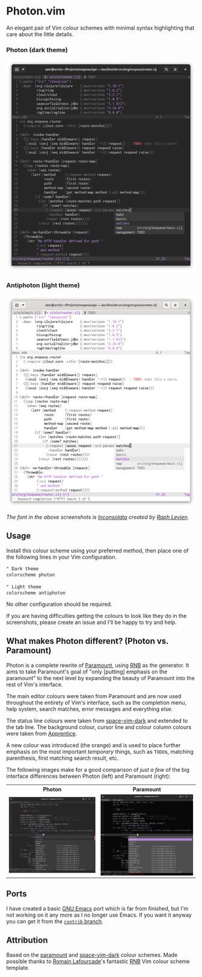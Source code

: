 # Photon.vim

An elegant pair of Vim colour schemes with minimal syntax highlighting that
care about the little details.


### Photon (dark theme)

![](https://raw.githubusercontent.com/axvr/photon.vim/be279d4bd29d78f61860f97be6561b65c0d10067/photon5.png)

### Antiphoton (light theme)

![](https://raw.githubusercontent.com/axvr/photon.vim/be279d4bd29d78f61860f97be6561b65c0d10067/antiphoton1.png)

_The font in the above screenshots is [Inconsolata](https://levien.com/type/myfonts/inconsolata.html) created by [Raph Levien](https://levien.com/)._


## Usage

Install this colour scheme using your preferred method, then place one of the
following lines in your Vim configuration.

```vim
" Dark theme
colorscheme photon

" Light theme
colorscheme antiphoton
```

No other configuration should be required.

If you are having difficulties getting the colours to look like they do in the
screenshots, please create an issue and I'll be happy to try and help.


## What makes Photon different?  (Photon vs. Paramount)

Photon is a complete rewrite of [Paramount][], using [RNB][] as the generator.
It aims to take Paramount's goal of "only \[putting\] emphasis on the
paramount" to the next level by expanding the beauty of Paramount into the rest
of Vim's interface.

The main editor colours were taken from Paramount and are now used throughout
the entirety of Vim's interface, such as the completion menu, help system,
search matches, error messages and everything else.

The status line colours were taken from [space-vim-dark][] and extended to the
tab line.  The background colour, cursor line and colour column colours were
taken from [Apprentice][].

A new colour was introduced (the orange) and is used to place further emphasis
on the most important *temporary* things, such as `TODO`s, matching
parenthesis, first matching search result, etc.

The following images make for a good comparison of *just a few* of the big
interface differences between Photon (left) and Paramount (right):

<table>
<tr>
<th>Photon</th>
<th>Paramount</th>
</tr>
<tr>
<td>
<img alt="Comparison image of Photon" title="Photon" width="500"
     src="https://raw.githubusercontent.com/axvr/photon.vim/images/photon-compare1.png" />
</td>
<td>
<img alt="Comparison image of Paramount" title="Paramount" width="500"
     src="https://raw.githubusercontent.com/axvr/photon.vim/images/paramount1.png" />
</td>
</tr>
</table>


## Ports

I have created a basic [GNU Emacs](https://www.gnu.org/software/emacs/) port
which is far from finished, but I'm not working on it any more as I no longer
use Emacs.  If you want it anyway you can get it from the
[`contrib` branch](https://raw.githubusercontent.com/axvr/photon.vim/contrib/emacs/photon-theme.el).


## Attribution

Based on the [paramount][] and [space-vim-dark][] colour schemes.  Made possible
thanks to [Romain Lafourcade][]'s fantastic [RNB][] Vim colour scheme template.


[space-vim-dark]: https://github.com/liuchengxu/space-vim-dark
[Apprentice]: https://github.com/romainl/Apprentice
[Paramount]: https://github.com/owickstrom/vim-colors-paramount
[Romain Lafourcade]: https://github.com/romainl
[RNB]: https://github.com/romainl/vim-rnb
